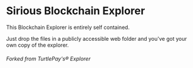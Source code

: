 # Sirious Blockchain Explorer

This Blockchain Explorer is entirely self contained.

Just drop the files in a publicly accessible web folder and you've got your own copy of the explorer.

###### Forked from TurtlePay's® Explorer
